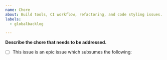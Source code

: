 ```yaml
---
name: Chore
about: Build tools, CI workflow, refactoring, and code styling issues.
labels:
  - globalbacklog

---
```


**Describe the chore that needs to be addressed.**

- [ ] This issue is an epic issue which subsumes the following:
